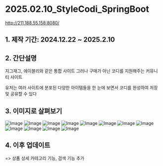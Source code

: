 # 2025.02.10_StyleCodi_SpringBoot

http://211.188.55.158:8080/

## 1. 제작 기간: 2024.12.22 ~ 2025.2.10 
## 2. 간단설명
지그재그, 에이블리와 같은 통합 사이트
그러나 구매가 아닌 코디를 지원해주는 커뮤니티 사이트

유저는 
여러 사이트에 분포된 다양한 아이템들을
한 눈에 보면서 코디를 완성하여
저장 및 공유할 수 있다

## 3. 이미지로 살펴보기
![Image](https://github.com/user-attachments/assets/4441cec6-91ac-4394-b8b2-96fe022f6710)
![Image](https://github.com/user-attachments/assets/40c8d432-a546-4651-a99f-cd207e22f080)
![Image](https://github.com/user-attachments/assets/3f74faca-9713-4421-878d-cdbf5b38fb50)
![Image](https://github.com/user-attachments/assets/e6437a30-bc9a-4ddd-9c34-e349d5278f28)
![Image](https://github.com/user-attachments/assets/4caa3661-0b74-4986-aa2b-8973e44cf3b4)
![Image](https://github.com/user-attachments/assets/275553a8-cd81-48ea-8d86-02e317d14cce)
![Image](https://github.com/user-attachments/assets/1c55ebbd-13b6-4a03-bf32-2480d4d83a29)
![Image](https://github.com/user-attachments/assets/c4f18b56-fbf6-482f-ad5e-63fb22a3c8c3)
![Image](https://github.com/user-attachments/assets/e5638e24-483e-4ade-bb79-cb599f21a6db)
![Image](https://github.com/user-attachments/assets/5ace26ca-059b-4a5e-9ab5-1ae463738755)
![Image](https://github.com/user-attachments/assets/cc563da9-d2f3-44d8-9e86-ec7075ad83f3)
![Image](https://github.com/user-attachments/assets/80a55d15-5846-476b-a6da-d7bd21966271)

## 4. 이후 업데이트
=> 상품 상세 카테고리 기능, 검색 기능 추가



